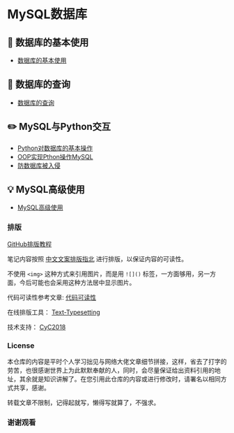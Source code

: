 MySQL数据库  
====

## :watermelon: 数据库的基本使用
- [数据库的基本使用](https://github.com/KissMyLady/MySQL/blob/master/Note/1_1.md)  

## :wrench:  数据库的查询  
- [数据库的查询]()  


## :pencil2: MySQL与Python交互  
- [Python对数据库的基本操作](https://github.com/KissMyLady/MySQL/blob/master/Note/py_mysql1.md)  
- [OOP实现Pthon操作MySQL](https://github.com/KissMyLady/MySQL/blob/master/Note/OOP_SQL.md)  
- [防数据库被入侵](https://github.com/KissMyLady/MySQL/blob/master/Note/mysql_defense1.md)  

## :bulb: MySQL高级使用  
- [MySQL高级使用]()  

### 排版  

[GitHub排版教程](https://github.com/KissMyLady/MySQL/blob/master/Note/typesetting.md)  

笔记内容按照 [中文文案排版指北](https://github.com/sparanoid/chinese-copywriting-guidelines) 进行排版，以保证内容的可读性。  

不使用 `<img>` 这种方式来引用图片，而是用 `![]()` 标签，一方面够用，另一方面，今后可能也会采用这种方法居中显示图片。  

代码可读性参考文章:  [代码可读性](https://github.com/KissMyLady/MySQL/blob/master/Note/Clear_Read_code.md)  

在线排版工具： [Text-Typesetting](https://github.com/CyC2018/Text-Typesetting)  

技术支持： [CyC2018](https://github.com/CyC2018/Text-Typesetting)  

### License  
本仓库的内容是平时个人学习拙见与网络大佬文章细节拼接，这样，省去了打字的劳苦，也很感谢世界上为此默默奉献的人，同时，会尽量保证给出资料引用的地址，其余就是知识讲解了。在您引用此仓库的内容或进行修改时，请署名以相同方式共享，感谢。  

转载文章不限制，记得起就写，懒得写就算了，不强求。  

### 谢谢观看   


